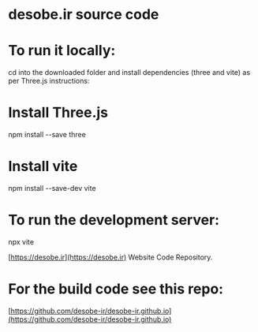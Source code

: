 # desobe.ir source code
# To run it locally:
cd into the downloaded folder and install dependencies (three and vite) as per Three.js instructions:
# Install Three.js
npm install --save three

# Install vite
npm install --save-dev vite

# To run the development server:
npx vite

[https://desobe.ir](https://desobe.ir) Website Code Repository.
# For the build code see this repo:
[https://github.com/desobe-ir/desobe-ir.github.io](https://github.com/desobe-ir/desobe-ir.github.io)
